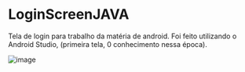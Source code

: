 # LoginScreenJAVA

Tela de login para trabalho da matéria de android.
Foi feito utilizando o Android Studio, (primeira tela, 0 conhecimento nessa época).

![image](https://user-images.githubusercontent.com/73067717/124793045-fc057e80-df23-11eb-95ec-04fd0269201c.png)

